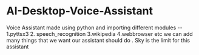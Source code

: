 # AI-Desktop-Voice-Assistant
Voice Assistant made using python and importing different modules -- 1.pyttsx3  2. speech_recognition 3.wikipedia 4.webbrowser etc
we can add many things that we want our assistant should do . Sky is the limit for this assistant

